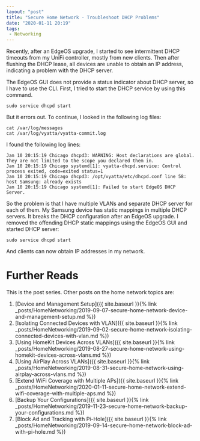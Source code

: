 ```yaml
---
layout: "post"
title: "Secure Home Network - Troubleshoot DHCP Problems"
date: "2020-01-11 20:19"
tags:
 - Networking
---
```


Recently, after an EdgeOS upgrade, I started to see intermittent DHCP timeouts from my UniFi controller, mostly from new clients. Then after flushing the DHCP lease, all devices are unable to obtain an IP address, indicating a problem with the DHCP server.

The EdgeOS GUI does not provide a status indicator about DHCP server, so I have to use the CLI. First, I tried to start the DHCP service by using this command.
```
sudo service dhcpd start
```

But it errors out. To continue, I looked in the following log files:

```
cat /var/log/messages
cat /var/log/vyatta/vyatta-commit.log
```

I found the following log lines:

```
Jan 10 20:15:19 Chicago dhcpd3: WARNING: Host declarations are global.  They are not limited to the scope you declared them in.
Jan 10 20:15:19 Chicago systemd[1]: vyatta-dhcpd.service: Control process exited, code=exited status=1
Jan 10 20:15:19 Chicago dhcpd3: /opt/vyatta/etc/dhcpd.conf line 58: host Samsung: already exists
Jan 10 20:15:19 Chicago systemd[1]: Failed to start EdgeOS DHCP Server.
```

So the problem is that I have multiple VLANs and separate DHCP server for each of them. My Samsung device has static mappings in multiple DHCP servers. It breaks the DHCP configuration after an EdgeOS upgrade. I removed the offending DHCP static mappings using the EdgeOS GUI and started DHCP server:

```
sudo service dhcpd start
```

And clients can now obtain IP addresses in my network.


# Further Reads
This is the post series. Other posts on the home network topics are:
1. [Device and Management Setup]({{ site.baseurl }}{% link _posts/HomeNetworking/2019-09-07-secure-home-network-device-and-management-setup.md %})
1. [Isolating Connected Devices with VLAN]({{ site.baseurl }}{% link _posts/HomeNetworking/2019-09-02-secure-home-network-isolating-connected-devices-with-vlan.md %})
1. [Using HomeKit Devices Across VLANs]({{ site.baseurl }}{% link _posts/HomeNetworking/2019-08-27-secure-home-network-using-homekit-devices-across-vlans.md %})
1. [Using AirPlay Across VLANs]({{ site.baseurl }}{% link _posts/HomeNetworking/2019-08-31-secure-home-network-using-airplay-across-vlans.md %})
1. [Extend WiFi Coverage with Multiple APs]({{ site.baseurl }}{% link _posts/HomeNetworking/2020-01-11-secure-home-network-extend-wifi-coverage-with-multiple-aps.md %})
1. [Backup Your Configurations]({{ site.baseurl }}{% link _posts/HomeNetworking/2019-11-23-secure-home-network-backup-your-configurations.md %})
1. [Block Ad and Tracking with Pi-Hole]({{ site.baseurl }}{% link _posts/HomeNetworking/2019-09-14-secure-home-network-block-ad-with-pi-hole.md %})
